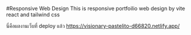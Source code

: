 #Responsive Web Design
This is responsive portfoilio web design by vite react and tailwind css

นี่คือผลงานเว็บที่ deploy แล้ว
https://visionary-pastelito-d66820.netlify.app/
